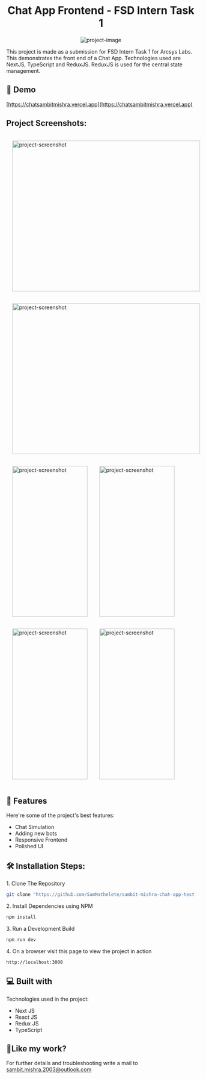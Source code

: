 <h1 align="center" id="title">Chat App Frontend - FSD Intern Task 1</h1>

<p align="center"><img src="https://socialify.git.ci/SamMathelete/sambit-mishra-chat-app-test/image?language=1&amp;owner=1&amp;name=1&amp;stargazers=1&amp;theme=Light" alt="project-image"></p>

<p id="description">This project is made as a submission for FSD Intern Task 1 for Arcsys Labs. This demonstrates the front end of a Chat App. Technologies used are NextJS, TypeScript and ReduxJS. ReduxJS is used for the central state management.</p>

<h2>🚀 Demo</h2>

[https://chatsambitmishra.vercel.app](https://chatsambitmishra.vercel.app)

<h2>Project Screenshots:</h2>

<div style="display:flex; flex-direction:row; flex-wrap:wrap;">
<img style="margin:1rem;" src="https://onedrive.live.com/embed?resid=8C5672ABDF4735B1%21347&amp;authkey=%21AKZ4zjTC8DlrmmI&amp;width=2868&amp;height=1638" alt="project-screenshot" width="500" height="400/">

<img style="margin:1rem;" src="https://onedrive.live.com/embed?resid=8C5672ABDF4735B1%21346&amp;authkey=%21AHprldcENqEEbA8&amp;width=2880&amp;height=1630" alt="project-screenshot" width="500" height="400/">

<img style="margin:1rem;" src="https://onedrive.live.com/embed?resid=8C5672ABDF4735B1%21348&amp;authkey=%21AP9BDZ-N4bYItss&amp;width=804&amp;height=1394" alt="project-screenshot" width="200" height="400/">

<img style="margin:1rem;" src="https://onedrive.live.com/embed?resid=8C5672ABDF4735B1%21349&amp;authkey=%21AJce5op4q7UO0Ag&amp;width=798&amp;height=1396" alt="project-screenshot" width="200" height="400/">

<img style="margin:1rem;" src="https://onedrive.live.com/embed?resid=8C5672ABDF4735B1%21350&amp;authkey=%21ADR98axbhgyKEqw&amp;width=802&amp;height=1392" alt="project-screenshot" width="200" height="400/">

<img style="margin:1rem;" src="https://onedrive.live.com/embed?resid=8C5672ABDF4735B1%21351&amp;authkey=!AOLauyZbR_Tx7BA" alt="project-screenshot" width="200" height="400/">
</div>
  
  
<h2>🧐 Features</h2>

Here're some of the project's best features:

- Chat Simulation
- Adding new bots
- Responsive Frontend
- Polished UI

<h2>🛠️ Installation Steps:</h2>

<p>1. Clone The Repository</p>


```bash
git clone "https://github.com/SamMathelete/sambit-mishra-chat-app-test.git"
```

<p>2. Install Dependencies using NPM</p>

```bash
npm install
```

<p>3. Run a Development Build</p>

```bash
npm run dev
```

<p>4. On a browser visit this page to view the project in action</p>

```
http://localhost:3000
```

<h2>💻 Built with</h2>

Technologies used in the project:

- Next JS
- React JS
- Redux JS
- TypeScript

<h2>💖Like my work?</h2>

For further details and troubleshooting write a mail to sambit.mishra.2003@outlook.com
